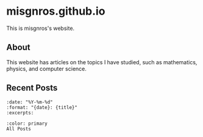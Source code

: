 # misgnros.github.io

This is misgnros's website.

## About

This website has articles on the topics I have studied, such as mathematics, physics, and computer science.

## Recent Posts

```{postlist} 3
:date: "%Y-%m-%d"
:format: "{date}: {title}"
:excerpts:
```

```{button-link} ./blog/index.html
:color: primary
All Posts
```
